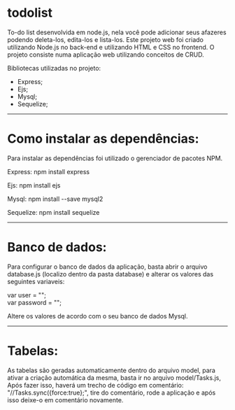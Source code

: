 # todolist
To-do list desenvolvida em node.js, nela você pode adicionar seus afazeres podendo deleta-los, edita-los e lista-los.
Este projeto web foi criado utilizando Node.js no back-end e utilizando HTML e CSS no frontend. 
O projeto consiste numa aplicação web utilizando conceitos de CRUD.

Bibliotecas utilizadas no projeto:
- Express;
- Ejs;
- Mysql;
- Sequelize; 

<hr>
<h1>Como instalar as dependências:</h1>
<p>Para instalar as dependências foi utilizado o gerenciador de pacotes NPM.</p>

<p>Express: npm install express</p>

<p>Ejs: npm install ejs</p>

<p>Mysql: npm install --save mysql2</p>

<p>Sequelize: npm install sequelize</p>

<hr>
<h1> Banco de dados:</h1>
<p>Para configurar o banco de dados da aplicação, basta abrir o arquivo database.js (localizo dentro da pasta database) e alterar os valores das seguintes variaveis:</p>
var user = ""; <br>
var password = ""; <br>
<p>Altere os valores de acordo com o seu banco de dados Mysql.</p>
<hr>
<h1>Tabelas:</h1>
<p>As tabelas são geradas automaticamente dentro do arquivo model, para ativar a criação automática da mesma, basta ir no arquivo model/Tasks.js, Após fazer isso, haverá um trecho de código em comentário: "//Tasks.sync({force:true};", tire do comentário, rode a aplicação e após isso deixe-o em comentário novamente.
</p>


